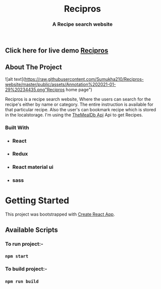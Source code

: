 <!-- PROJECT LOGO -->
<br />
<p align="center">

  <h1 align="center">Recipros</h1>

  <h3 align="center">
    A Recipe search website
  </h3>
 <br />
 
 ## Click here for live demo   <a href="https://recipros.netlify.app/">Recipros</a>

</p>

<!-- ABOUT THE PROJECT -->

## About The Project

![alt text](https://raw.githubusercontent.com/Sumukha210/Recipros-website/master/public/assets/Annotation%202021-01-29%20234435.png"Recipros home page")

Recipros is a recipe search website, Where the users can search for the recipe's either by name or category. The entire instruction is available for that particular recipe. Also the user's can bookmark recipe which is stored in the localstorage. I'm using the [TheMealDb Api](https://www.themealdb.com/api.php) Api to get Recipes.

### Built With

- ### React
- ### Redux
- ### React material ui
- ### sass

<!-- GETTING STARTED -->

# Getting Started

This project was bootstrapped with [Create React App](https://github.com/facebook/create-react-app).

## Available Scripts

### To run project:-

### `npm start`

### To build project:-

### `npm run build`
